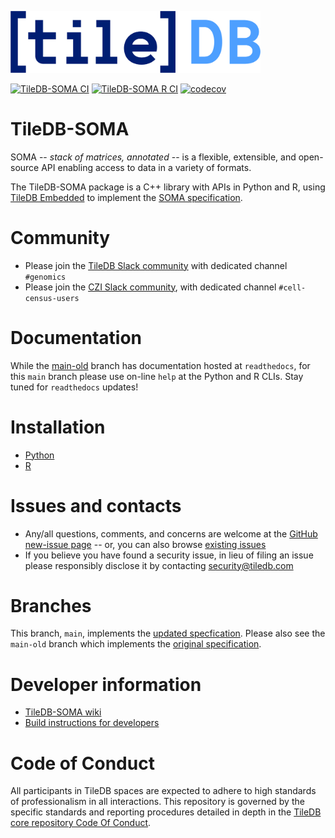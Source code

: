 <a href="https://tiledb.com"><img src="https://github.com/TileDB-Inc/TileDB/raw/dev/doc/source/_static/tiledb-logo_color_no_margin_@4x.png" alt="TileDB logo" width="400"></a>

[![TileDB-SOMA CI](https://github.com/single-cell-data/TileDB-SOMA/actions/workflows/ci.yml/badge.svg)](https://github.com/single-cell-data/TileDB-SOMA/actions/workflows/ci.yml)
[![TileDB-SOMA R CI](https://github.com/single-cell-data/TileDB-SOMA/actions/workflows/r-ci.yml/badge.svg)](https://github.com/single-cell-data/TileDB-SOMA/actions/workflows/r-ci.yml)
[![codecov](https://codecov.io/github/single-cell-data/TileDB-SOMA/branch/main/graph/badge.svg)](https://codecov.io/github/single-cell-data/TileDB-SOMA)


# TileDB-SOMA

SOMA -- _stack of matrices, annotated_ -- is a flexible, extensible, and open-source API enabling access
to data in a variety of formats.

The TileDB-SOMA package is a C++ library with APIs in Python and R, using [TileDB
Embedded](https://github.com/TileDB-Inc/TileDB) to implement the
[SOMA specification](https://github.com/single-cell-data/SOMA/blob/main/abstract_specification.md).

# Community

* Please join the [TileDB Slack community](https://tiledb-community.slack.com/join/shared_invite/zt-ndq1ipwl-QcithaWG6j1BImtuQGSpag#/shared-invite/email) with dedicated channel `#genomics`
* Please join the [CZI Slack community](https://cziscience.slack.com/), with dedicated
channel `#cell-census-users`

# Documentation

While the [main-old](https://github.com/single-cell-data/TileDB-SOMA/blob/main-old/apis/python/README.md) branch has documentation hosted at `readthedocs`, for this `main` branch please use on-line `help` at the Python and R CLIs. Stay tuned for `readthedocs` updates!

# Installation

* [Python](https://github.com/single-cell-data/TileDB-SOMA/blob/main/apis/python/README.md)
* [R](https://github.com/single-cell-data/TileDB-SOMA/blob/main/apis/r/README.md)

# Issues and contacts

* Any/all questions, comments, and concerns are welcome at the [GitHub new-issue page](https://github.com/single-cell-data/TileDB-SOMA/issues/new/choose) -- or, you can also browse [existing issues](https://github.com/single-cell-data/TileDB-SOMA/issues)
* If you believe you have found a security issue, in lieu of filing an issue please responsibly disclose it by contacting [security@tiledb.com](mailto:security@tiledb.com)

# Branches

This branch, `main`, implements the [updated specfication](https://github.com/single-cell-data/SOMA/blob/main/abstract_specification.md).  Please also see the `main-old` branch which implements the [original specification](https://github.com/single-cell-data/TileDB-SOMA/blob/main-old/spec/specification.md).

# Developer information

* [TileDB-SOMA wiki](https://github.com/single-cell-data/TileDB-SOMA/wiki)
* [Build instructions for developers](libtiledbsoma/README.md)

# Code of Conduct

All participants in TileDB spaces are expected to adhere to high standards of
professionalism in all interactions. This repository is governed by the
specific standards and reporting procedures detailed in depth in the
[TileDB core repository Code Of Conduct](
https://github.com/TileDB-Inc/TileDB/blob/dev/CODE_OF_CONDUCT.md).

<!-- links -->
[tiledb]: https://github.com/TileDB-Inc/TileDB
